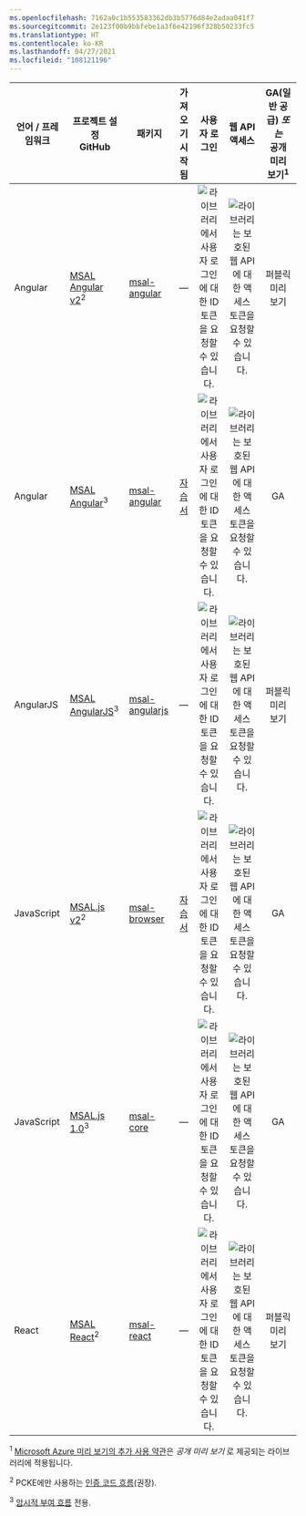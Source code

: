 ```yaml
---
ms.openlocfilehash: 7162a0c1b553583362db3b5776d84e2adaa041f7
ms.sourcegitcommit: 2e123f00b9bbfebe1a3f6e42196f328b50233fc5
ms.translationtype: HT
ms.contentlocale: ko-KR
ms.lasthandoff: 04/27/2021
ms.locfileid: "108121196"
---
```

| 언어 / 프레임워크 | 프로젝트 설정<br/>GitHub                                                                                                    | 패키지                                                                      | 가져오기<br/>시작됨                             | 사용자 로그인                                         | 웹 API 액세스                                                 | GA(일반 공급) *또는*<br/>공개 미리 보기<sup>1</sup> |
|----------------------|--------------------------------------------------------------------------------------------------------------------------|------------------------------------------------------------------------------|:-----------------------------------------------:|:-----------------------------------------------------:|:---------------------------------------------------------------:|:------------------------------------------------------------:|
| Angular              | [MSAL Angular v2](https://github.com/AzureAD/microsoft-authentication-library-for-js/blob/dev/lib/msal-angular)<sup>2</sup>         | [msal-angular](https://www.npmjs.com/package/@azure/msal-angular)     | —                                               | ![라이브러리에서 사용자 로그인에 대한 ID 토큰을 요청할 수 있습니다.][y] | ![라이브러리는 보호된 웹 API에 대한 액세스 토큰을 요청할 수 있습니다.][y] | 퍼블릭 미리 보기                                               |
| Angular              | [MSAL Angular](https://github.com/AzureAD/microsoft-authentication-library-for-js/tree/msal-angular-v1/lib/msal-angular)<sup>3</sup> | [msal-angular](https://www.npmjs.com/package/@azure/msal-angular)     |[자습서](../articles/active-directory/develop/tutorial-v2-angular.md)| ![라이브러리에서 사용자 로그인에 대한 ID 토큰을 요청할 수 있습니다.][y] | ![라이브러리는 보호된 웹 API에 대한 액세스 토큰을 요청할 수 있습니다.][y] | GA                                                           |
| AngularJS            | [MSAL AngularJS](https://github.com/AzureAD/microsoft-authentication-library-for-js/tree/dev/lib/msal-angularjs)<sup>3</sup>         | [msal-angularjs](https://www.npmjs.com/package/@azure/msal-angularjs) | —                                               | ![라이브러리에서 사용자 로그인에 대한 ID 토큰을 요청할 수 있습니다.][y] | ![라이브러리는 보호된 웹 API에 대한 액세스 토큰을 요청할 수 있습니다.][y] | 퍼블릭 미리 보기                                               |
| JavaScript           | [MSAL.js v2](https://github.com/AzureAD/microsoft-authentication-library-for-js/tree/dev/lib/msal-browser)<sup>2</sup>              | [msal-browser](https://www.npmjs.com/package/@azure/msal-browser)     | [자습서](../articles/active-directory/develop/tutorial-v2-javascript-auth-code.md) | ![라이브러리에서 사용자 로그인에 대한 ID 토큰을 요청할 수 있습니다.][y] | ![라이브러리는 보호된 웹 API에 대한 액세스 토큰을 요청할 수 있습니다.][y] | GA                                                           |
|JavaScript|[MSAL.js 1.0](https://github.com/AzureAD/microsoft-authentication-library-for-js/tree/dev/lib/msal-core)<sup>3</sup> | [msal-core](https://www.npmjs.com/package/@azure/msal-core)    | — | ![라이브러리에서 사용자 로그인에 대한 ID 토큰을 요청할 수 있습니다.][y] | ![라이브러리는 보호된 웹 API에 대한 액세스 토큰을 요청할 수 있습니다.][y] | GA                                                           |
| React                | [MSAL React](https://github.com/AzureAD/microsoft-authentication-library-for-js/tree/dev/lib/msal-react)<sup>2</sup>                 | [msal-react](https://www.npmjs.com/package/@azure/msal-react)         | —                                               | ![라이브러리에서 사용자 로그인에 대한 ID 토큰을 요청할 수 있습니다.][y] | ![라이브러리는 보호된 웹 API에 대한 액세스 토큰을 요청할 수 있습니다.][y] | 퍼블릭 미리 보기                                               |
<!--
| Vue | [Vue MSAL]( https://github.com/mvertopoulos/vue-msal) | [vue-msal]( https://www.npmjs.com/package/vue-msal) | ![X indicating no.][n] | ![Green check mark.][y] | ![Green check mark.][y] | -- |
-->

<sup>1</sup> [Microsoft Azure 미리 보기의 추가 사용 약관][preview-tos]은 *공개 미리 보기* 로 제공되는 라이브러리에 적용됩니다.

<sup>2</sup> PCKE에만 사용하는 [인증 코드 흐름][auth-code-flow](권장). 

<sup>3</sup> [암시적 부여 흐름][implicit-flow] 전용.

<!--Image references-->

[y]: ../articles/active-directory/develop/media/common/yes.png
[n]: ../articles/active-directory/develop/media/common/no.png

<!--Reference-style links -->
[AAD-App-Model-V2-Overview]: v2-overview.md
[Microsoft-SDL]: https://www.microsoft.com/securityengineering/sdl/
[preview-tos]: https://azure.microsoft.com/support/legal/preview-supplemental-terms/
[auth-code-flow]: ../articles/active-directory/develop/v2-oauth2-auth-code-flow.md
[implicit-flow]: ../articles/active-directory/develop/v2-oauth2-implicit-grant-flow.md